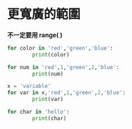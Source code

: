 # 更寬廣的範圍

**不一定要用 range\( \)**

```python
for color in 'red','green','blue':
        print(color)
```

```python
for num in 'red',1,'green',2,'blue':
        print(num)
```

```python
x = 'variable'
for var in x,'red',1,'green',2,'blue':
        print(var)
```

```python
for char in 'hello':
        print(char)
```

